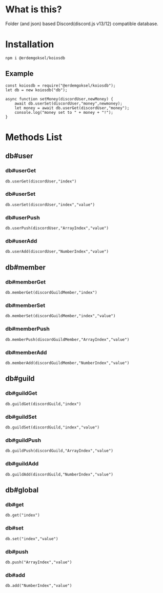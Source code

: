 # What is this?

Folder (and json) based Discord(discord.js v13/12) compatible database.

# Installation

`npm i @erdemgoksel/koiosdb`

## Example

```
const koiosdb = require("@erdemgoksel/koiosdb");
let db = new koiosdb("db");

async function setMoney(discordUser,newMoney) {
    await db.userSet(discordUser,"money",newmoney);
    let money = await db.userGet(discordUser,"money");
    console.log("money set to " + money + "!");
}
```

# Methods List

## db#user

### db#userGet

```
db.userGet(discordUser,"index")
```

### db#userSet

```
db.userSet(discordUser,"index","value")
```

### db#userPush

```
db.userPush(discordUser,"ArrayIndex","value")
```

### db#userAdd

```
db.userAdd(discordUser,"NumberIndex","value")
```

## db#member

### db#memberGet

```
db.memberGet(discordGuildMember,"index")
```

### db#memberSet

```
db.memberSet(discordGuildMember,"index","value")
```

### db#memberPush

```
db.memberPush(discordGuildMember,"ArrayIndex","value")
```

### db#memberAdd

```
db.memberAdd(discordGuildMember,"NumberIndex","value")
```

## db#guild

### db#guildGet

```
db.guildGet(discordGuild,"index")
```

### db#guildSet

```
db.guildSet(discordGuild,"index","value")
```

### db#guildPush

```
db.guildPush(discordGuild,"ArrayIndex","value")
```

### db#guildAdd

```
db.guildAdd(discordGuild,"NumberIndex","value")
```

## db#global

### db#get

```
db.get("index")
```

### db#set

```
db.set("index","value")
```

### db#push

```
db.push("ArrayIndex","value")
```

### db#add

```
db.add("NumberIndex","value")
```
